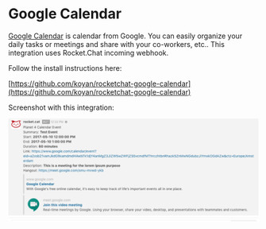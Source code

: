 # Google Calendar

[Google Calendar](https://calendar.google.com/) is calendar from Google. You can easily organize your daily tasks or meetings and share with your co-workers, etc.. This integration uses Rocket.Chat incoming webhook.

Follow the install instructions here:

[https://github.com/koyan/rocketchat-google-calendar](https://github.com/koyan/rocketchat-google-calendar)

Screenshot with this integration:

![image](../../../.gitbook/assets/google-calendar.png)


